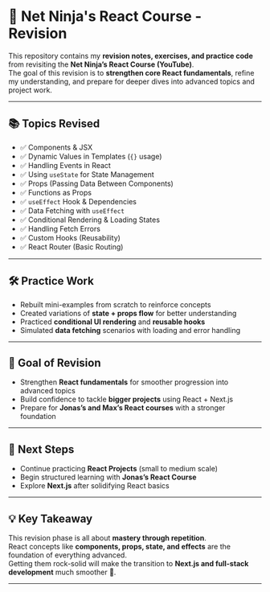 # 🔄 Net Ninja's React Course - Revision

This repository contains my **revision notes, exercises, and practice code** from revisiting the **Net Ninja’s React Course (YouTube)**.  
The goal of this revision is to **strengthen core React fundamentals**, refine my understanding, and prepare for deeper dives into advanced topics and project work.

---

## 📚 Topics Revised

- ✅ Components & JSX  
- ✅ Dynamic Values in Templates (`{}` usage)  
- ✅ Handling Events in React  
- ✅ Using `useState` for State Management  
- ✅ Props (Passing Data Between Components)  
- ✅ Functions as Props  
- ✅ `useEffect` Hook & Dependencies  
- ✅ Data Fetching with `useEffect`  
- ✅ Conditional Rendering & Loading States  
- ✅ Handling Fetch Errors  
- ✅ Custom Hooks (Reusability)  
- ✅ React Router (Basic Routing)

---

## 🛠️ Practice Work

- Rebuilt mini-examples from scratch to reinforce concepts  
- Created variations of **state + props flow** for better understanding  
- Practiced **conditional UI rendering** and **reusable hooks**  
- Simulated **data fetching** scenarios with loading and error handling  

---

## 🎯 Goal of Revision

- Strengthen **React fundamentals** for smoother progression into advanced topics  
- Build confidence to tackle **bigger projects** using React + Next.js  
- Prepare for **Jonas’s and Max’s React courses** with a stronger foundation  

---

## 📌 Next Steps

- Continue practicing **React Projects** (small to medium scale)  
- Begin structured learning with **Jonas’s React Course**  
- Explore **Next.js** after solidifying React basics  

---

## 💡 Key Takeaway

This revision phase is all about **mastery through repetition**.  
React concepts like **components, props, state, and effects** are the foundation of everything advanced.  
Getting them rock-solid will make the transition to **Next.js and full-stack development** much smoother 🚀.

---
